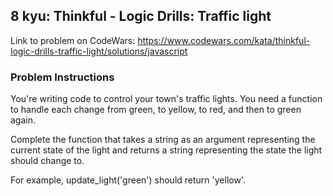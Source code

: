 ## 8 kyu: Thinkful - Logic Drills: Traffic light

Link to problem on CodeWars: https://www.codewars.com/kata/thinkful-logic-drills-traffic-light/solutions/javascript

### Problem Instructions

You're writing code to control your town's traffic lights. You need a function to handle each change from green, to yellow, to red, and then to green again.

Complete the function that takes a string as an argument representing the current state of the light and returns a string representing the state the light should change to.

For example, update_light('green') should return 'yellow'.
